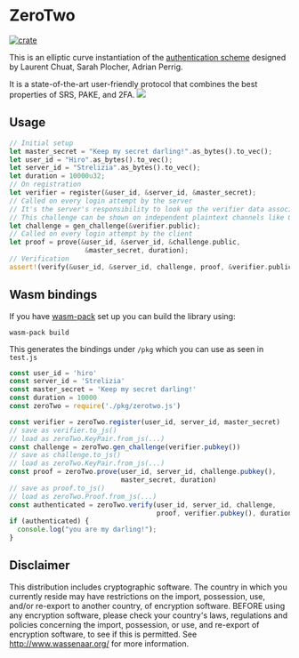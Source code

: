 # ZeroTwo
[![crate](https://img.shields.io/crates/v/zerotwo.svg)](https://crates.io/crates/zerotwo)

This is an elliptic curve instantiation of the [authentication scheme](https://arxiv.org/abs/1907.12398v1) designed by Laurent Chuat, Sarah Plocher, Adrian Perrig.

It is a state-of-the-art user-friendly protocol that combines the best properties of SRS, PAKE, and 2FA. ![](https://i.imgur.com/YNioNXq.png)

## Usage

```rust
// Initial setup
let master_secret = "Keep my secret darling!".as_bytes().to_vec();
let user_id = "Hiro".as_bytes().to_vec();
let server_id = "Strelizia".as_bytes().to_vec();
let duration = 10000u32;
// On registration
let verifier = register(&user_id, &server_id, &master_secret);
// Called on every login attempt by the server
// It's the server's responsibility to look up the verifier data associated with a user
// This challenge can be shown on independent plaintext channels like QR codes
let challenge = gen_challenge(&verifier.public);
// Called on every login attempt by the client
let proof = prove(&user_id, &server_id, &challenge.public,
				   &master_secret, duration);
// Verification
assert!(verify(&user_id, &server_id, challenge, proof, &verifier.public, duration));
```

## Wasm bindings

If you have [wasm-pack](https://rustwasm.github.io/wasm-pack/) set up you can build the library using:

`wasm-pack build`

This generates the bindings under `/pkg` which you can use as seen in `test.js`

```javascript	
const user_id = 'hiro'
const server_id = 'Strelizia'
const master_secret = 'Keep my secret darling!'
const duration = 10000
const zeroTwo = require('./pkg/zerotwo.js')

const verifier = zeroTwo.register(user_id, server_id, master_secret)
// save as verifier.to_js()
// load as zeroTwo.KeyPair.from_js(...)
const challenge = zeroTwo.gen_challenge(verifier.pubkey())
// save as challenge.to_js()
// load as zeroTwo.KeyPair.from_js(...)
const proof = zeroTwo.prove(user_id, server_id, challenge.pubkey(),
                            master_secret, duration)
// save as proof.to_js()
// load as zeroTwo.Proof.from_js(...)
const authenticated = zeroTwo.verify(user_id, server_id, challenge, 
                                     proof, verifier.pubkey(), duration)
if (authenticated) {
  console.log("you are my darling!");
}
```

## Disclaimer

This distribution includes cryptographic software. The country in  which you currently reside may have restrictions on the import,  possession, use, and/or re-export to another country, of encryption  software. BEFORE using any encryption software, please check your  country's laws, regulations and policies concerning the import,  possession, or use, and re-export of encryption software, to see if this is permitted. See http://www.wassenaar.org/ for more information.
